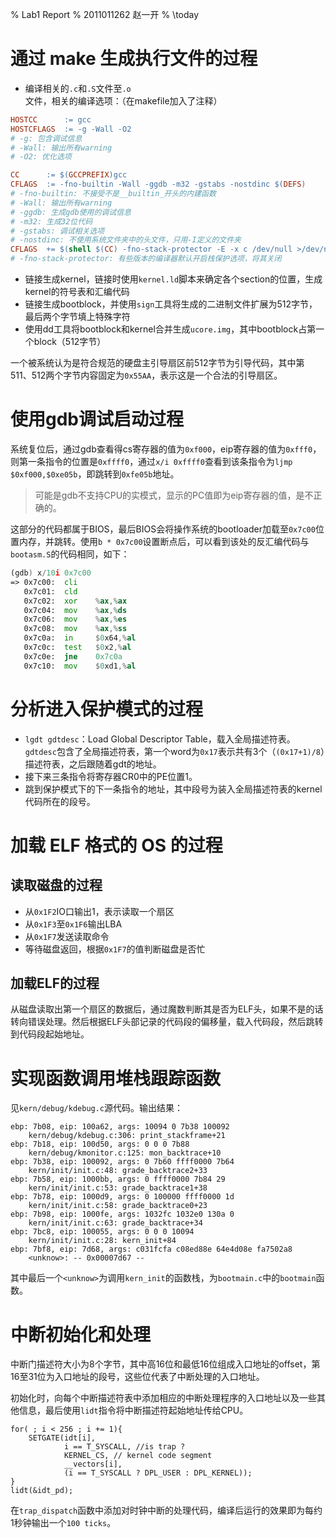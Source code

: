 % Lab1 Report
% 2011011262 赵一开
% \today

# 通过 make 生成执行文件的过程

- 编译相关的`.c`和`.S`文件至`.o`文件，相关的编译选项：（在makefile加入了注释）

```makefile
HOSTCC      := gcc
HOSTCFLAGS  := -g -Wall -O2
# -g: 包含调试信息
# -Wall: 输出所有warning
# -O2: 优化选项

CC      := $(GCCPREFIX)gcc
CFLAGS  := -fno-builtin -Wall -ggdb -m32 -gstabs -nostdinc $(DEFS)
# -fno-builtin: 不接受不是__builtin_开头的内建函数
# -Wall: 输出所有warning
# -ggdb: 生成gdb使用的调试信息
# -m32: 生成32位代码
# -gstabs: 调试相关选项
# -nostdinc: 不使用系统文件夹中的头文件，只用-I定义的文件夹
CFLAGS  += $(shell $(CC) -fno-stack-protector -E -x c /dev/null >/dev/null 2>&1 && echo -fno-stack-protector)
# -fno-stack-protector: 有些版本的编译器默认开启栈保护选项，将其关闭
```

- 链接生成kernel，链接时使用`kernel.ld`脚本来确定各个section的位置，生成kernel的符号表和汇编代码
- 链接生成bootblock，并使用`sign`工具将生成的二进制文件扩展为512字节，最后两个字节填上特殊字符
- 使用dd工具将bootblock和kernel合并生成`ucore.img`，其中bootblock占第一个block（512字节）

一个被系统认为是符合规范的硬盘主引导扇区前512字节为引导代码，其中第511、512两个字节内容固定为`0x55AA`，表示这是一个合法的引导扇区。

# 使用gdb调试启动过程

系统复位后，通过gdb查看得cs寄存器的值为`0xf000`，eip寄存器的值为`0xfff0`，则第一条指令的位置是`0xffff0`，通过`x/i 0xffff0`查看到该条指令为`ljmp $0xf000,$0xe05b`，即跳转到`0xfe05b`地址。

> 可能是gdb不支持CPU的实模式，显示的PC值即为eip寄存器的值，是不正确的。

这部分的代码都属于BIOS，最后BIOS会将操作系统的bootloader加载至`0x7c00`位置内存，并跳转。使用`b * 0x7c00`设置断点后，可以看到该处的反汇编代码与`bootasm.S`的代码相同，如下：

```asm
(gdb) x/10i 0x7c00
=> 0x7c00:  cli
   0x7c01:  cld
   0x7c02:  xor    %ax,%ax
   0x7c04:  mov    %ax,%ds
   0x7c06:  mov    %ax,%es
   0x7c08:  mov    %ax,%ss
   0x7c0a:  in     $0x64,%al
   0x7c0c:  test   $0x2,%al
   0x7c0e:  jne    0x7c0a
   0x7c10:  mov    $0xd1,%al
```

# 分析进入保护模式的过程

- `lgdt gdtdesc`：Load Global Descriptor Table，载入全局描述符表。`gdtdesc`包含了全局描述符表，第一个word为`0x17`表示共有3个（`(0x17+1)/8`）描述符表，之后跟随着gdt的地址。
- 接下来三条指令将寄存器CR0中的PE位置1。
- 跳到保护模式下的下一条指令的地址，其中段号为装入全局描述符表的kernel代码所在的段号。

# 加载 ELF 格式的 OS 的过程

## 读取磁盘的过程

- 从`0x1F2`IO口输出1，表示读取一个扇区
- 从`0x1F3`至`0x1F6`输出LBA
- 从`0x1F7`发送读取命令
- 等待磁盘返回，根据`0x1F7`的值判断磁盘是否忙

## 加载ELF的过程

从磁盘读取出第一个扇区的数据后，通过魔数判断其是否为ELF头，如果不是的话转向错误处理。然后根据ELF头部记录的代码段的偏移量，载入代码段，然后跳转到代码段起始地址。

# 实现函数调用堆栈跟踪函数

见`kern/debug/kdebug.c`源代码。输出结果：

```
ebp: 7b08, eip: 100a62, args: 10094 0 7b38 100092
    kern/debug/kdebug.c:306: print_stackframe+21
ebp: 7b18, eip: 100d50, args: 0 0 0 7b88
    kern/debug/kmonitor.c:125: mon_backtrace+10
ebp: 7b38, eip: 100092, args: 0 7b60 ffff0000 7b64
    kern/init/init.c:48: grade_backtrace2+33
ebp: 7b58, eip: 1000bb, args: 0 ffff0000 7b84 29
    kern/init/init.c:53: grade_backtrace1+38
ebp: 7b78, eip: 1000d9, args: 0 100000 ffff0000 1d
    kern/init/init.c:58: grade_backtrace0+23
ebp: 7b98, eip: 1000fe, args: 1032fc 1032e0 130a 0
    kern/init/init.c:63: grade_backtrace+34
ebp: 7bc8, eip: 100055, args: 0 0 0 10094
    kern/init/init.c:28: kern_init+84
ebp: 7bf8, eip: 7d68, args: c031fcfa c08ed88e 64e4d08e fa7502a8
    <unknow>: -- 0x00007d67 --
```

其中最后一个`<unknow>`为调用`kern_init`的函数栈，为`bootmain.c`中的`bootmain`函数。

# 中断初始化和处理

中断门描述符大小为8个字节，其中高16位和最低16位组成入口地址的offset，第16至31位为入口地址的段号，这些位代表了中断处理的入口地址。

初始化时，向每个中断描述符表中添加相应的中断处理程序的入口地址以及一些其他信息，最后使用`lidt`指令将中断描述符起始地址传给CPU。

```
for( ; i < 256 ; i += 1){
    SETGATE(idt[i],
            i == T_SYSCALL, //is trap ?
            KERNEL_CS, // kernel code segment
            __vectors[i],
            (i == T_SYSCALL ? DPL_USER : DPL_KERNEL));
}
lidt(&idt_pd);
```

在`trap_dispatch`函数中添加对时钟中断的处理代码，编译后运行的效果即为每约1秒钟输出一个`100 ticks`。
